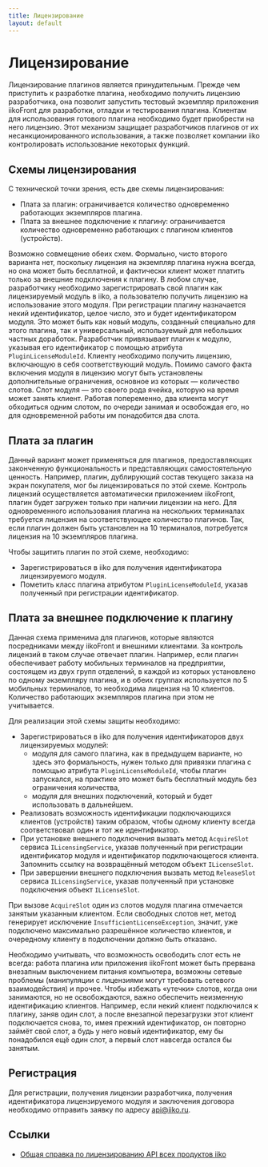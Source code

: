 ```yaml
---
title: Лицензирование
layout: default
---
```

# Лицензирование #

Лицензирование плагинов является принудительным. Прежде чем приступить к разработке плагина, необходимо получить лицензию разработчика, она позволит запустить тестовый экземпляр приложения iikoFront для разработки, отладки и тестирования плагина. Клиентам для использования готового плагина необходимо будет приобрести на него лицензию.
Этот механизм защищает разработчиков плагинов от их несанкционированного использования, а также позволяет компании iiko контролировать использование некоторых функций. 

## Схемы лицензирования ##

С технической точки зрения, есть две схемы лицензирования:
- Плата за плагин: ограничивается количество одновременно работающих экземпляров плагина.
- Плата за внешнее подключение к плагину: ограничивается количество одновременно работающих с плагином клиентов (устройств).

Возможно совмещение обеих схем. Формально, чисто второго варианта нет, поскольку лицензия на экземпляр плагина нужна всегда, но она может быть бесплатной, и фактически клиент может платить только за внешние подключения к плагину. В любом случае, разработчику необходимо зарегистрировать свой плагин как лицензируемый модуль в iiko, а пользователю получить лицензию на использование этого модуля. При регистрации плагину назначается некий идентификатор, целое число, это и будет идентификатором модуля. Это может быть как новый модуль, созданный специально для этого плагина, так и универсальный, используемый для небольших частных доработок. Разработчик привязывает плагин к модулю, указывая его идентификатор с помощью атрибута `PluginLicenseModuleId`. Клиенту необходимо получить лицензию, включающую в себя соответствующий модуль. Помимо самого факта включения модуля в лицензию могут быть установлены дополнительные ограничения, основное из которых — количество слотов. Слот модуля — это своего рода ячейка, которую на время может занять клиент. Работая попеременно, два клиента могут обходиться одним слотом, по очереди занимая и освобождая его, но для одновременной работы им понадобится два слота.

## Плата за плагин ##

Данный вариант может применяться для плагинов, предоставляющих законченную функциональность и представляющих самостоятельную ценность. Например, плагин, дублирующий состав текущего заказа на экран покупателя, мог бы лицензироваться по этой схеме. Контроль лицензий осуществляется автоматически приложением iikoFront, плагин будет загружен только при наличии лицензии на него. Для одновременного использования плагина на нескольких терминалах требуется лицензия на соответствующее количество плагинов. Так, если плагин должен быть установлен на 10 терминалов, потребуется лицензия на 10 экземпляров плагина.

Чтобы защитить плагин по этой схеме, необходимо:

- Зарегистрироваться в iiko для получения идентификатора лицензируемого модуля.
- Пометить класс плагина атрибутом `PluginLicenseModuleId`, указав полученный при регистрации идентификатор.

## Плата за внешнее подключение к плагину ##
Данная схема применима для плагинов, которые являются посредниками между iikoFront и внешними клиентами. За контроль лицензий в таком случае отвечает плагин. Например, если плагин обеспечивает работу мобильных терминалов на предприятии, состоящем из двух групп отделений, в каждой из которых установлено по одному экземпляру плагина, и в обеих группах используется по 5 мобильных терминалов, то необходима лицензия на 10 клиентов. Количество работающих экземпляров плагина при этом не учитывается.

Для реализации этой схемы защиты необходимо:

- Зарегистрироваться в iiko для получения идентификаторов двух лицензируемых модулей:
    - модуля для самого плагина, как в предыдущем варианте, но здесь это формальность, нужен только для привязки плагина с помощью атрибута `PluginLicenseModuleId`, чтобы плагин запускался, на практике это может быть бесплатный модуль без ограничения количества,
    - модуля для внешних подключений, который и будет использовать в дальнейшем.
- Реализовать возможность идентификации подключающихся клиентов (устройств) таким образом, чтобы одному клиенту всегда соответствовал один и тот же идентификатор.
- При установке внешнего подключения вызвать метод `AcquireSlot` сервиса `ILicensingService`, указав полученный при регистрации идентификатор модуля и идентификатор подключающегося клиента. Запомнить ссылку на возвращённый методом объект `ILicenseSlot`.
- При завершении внешнего подключения вызвать метод `ReleaseSlot` сервиса `ILicensingService`, указав полученный при установке подключения объект `ILicenseSlot`.

При вызове `AcquireSlot` один из слотов модуля плагина отмечается занятым указанным клиентом. Если свободных слотов нет, метод генерирует исключение `InsufficientLicenseException`, значит, уже подключено максимально разрешённое количество клиентов, и очередному клиенту в подключении должно быть отказано.

Необходимо учитывать, что возможность освободить слот есть не всегда: работа плагина или приложения iikoFront может быть прервана внезапным выключением питания компьютера, возможны сетевые проблемы (манипуляции с лицензиями могут требовать сетевого взаимодействия) и прочее. Чтобы избежать «утечки» слотов, когда они занимаются, но не освобождаются, важно обеспечить неизменную идентификацию клиентов. Например, если некий клиент подключился к плагину, заняв один слот, а после внезапной перезагрузки этот клиент подключается снова, то, имея прежний идентификатор, он повторно займёт свой слот, а будь у него новый идентификатор, ему бы понадобился ещё один слот, а первый слот навсегда остался бы занятым.

## Регистрация ##
Для регистрации, получения лицензии разработчика, получения идентификатора лицензируемого модуля и заключения договора необходимо отправить заявку по адресу [api@iiko.ru](mailto:api@iiko.ru).

## Ссылки ##
- [Общая справка по лицензированию API всех продуктов iiko](https://ru.iiko.help/articles/#!api-documentations/apistart)
